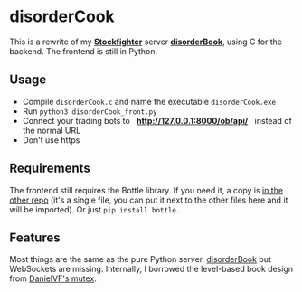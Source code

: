 # disorderCook

This is a rewrite of my **[Stockfighter](http://stockfighter.io)** server **[disorderBook](https://github.com/fohristiwhirl/disorderBook)**, using C for the backend. The frontend is still in Python.

## Usage

* Compile `disorderCook.c` and name the executable `disorderCook.exe`
* Run `python3 disorderCook_front.py`
* Connect your trading bots to &nbsp; **http://127.0.0.1:8000/ob/api/** &nbsp; instead of the normal URL
* Don't use https

## Requirements

The frontend still requires the Bottle library. If you need it, a copy is [in the other repo](https://github.com/fohristiwhirl/disorderBook/blob/master/bottle_0_12_9.py) (it's a single file, you can put it next to the other files here and it will be imported). Or just `pip install bottle`.

## Features

Most things are the same as the pure Python server, [disorderBook](https://github.com/fohristiwhirl/disorderBook) but WebSockets are missing. Internally, I borrowed the level-based book design from [DanielVF's mutex](https://github.com/DanielVF/Mutex).
